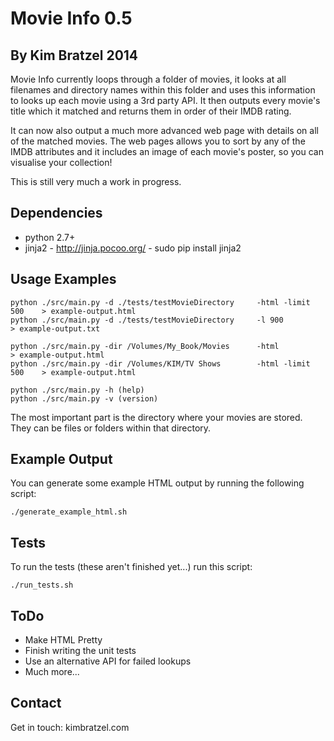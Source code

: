 Movie Info 0.5
==============
By Kim Bratzel 2014
--------------

Movie Info currently loops through a folder of movies, it looks at all filenames and directory names within this folder and uses this information to looks up each movie using a 3rd party API. 
It then outputs every movie's title which it matched and returns them in order of their IMDB rating.

It can now also output a much more advanced web page with details on all of the matched movies. The web pages allows you to sort by any of the IMDB attributes and it includes an image of each movie's poster, so you can visualise your collection!

This is still very much a work in progress.




Dependencies
--------------

 - python 2.7+
 - jinja2 - http://jinja.pocoo.org/ - sudo pip install jinja2


Usage Examples
--------------

    python ./src/main.py -d ./tests/testMovieDirectory     -html -limit 500    > example-output.html
    python ./src/main.py -d ./tests/testMovieDirectory     -l 900              > example-output.txt

    python ./src/main.py -dir /Volumes/My_Book/Movies      -html               > example-output.html
    python ./src/main.py -dir /Volumes/KIM/TV Shows        -html -limit 500    > example-output.html

    python ./src/main.py -h (help)
    python ./src/main.py -v (version)

The most important part is the directory where your movies are stored.
They can be files or folders within that directory.



Example Output
--------------

You can generate some example HTML output by running the following script:

    ./generate_example_html.sh

Tests
--------------

To run the tests (these aren't finished yet...) run this script:

    ./run_tests.sh


ToDo
--------------

 - Make HTML Pretty
 - Finish writing the unit tests
 - Use an alternative API for failed lookups
 - Much more...


Contact
--------------

Get in touch: kimbratzel.com
